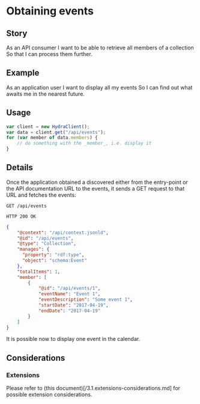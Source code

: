 # Obtaining events

## Story

As an API consumer
I want to be able to retrieve all members of a collection
So that I can process them further.


## Example

As an application user
I want to display all my events
So I can find out what awaits me in the nearest future.


## Usage

```javascript
var client = new HydraClient();
var data = client.get("/api/events");
for (var member of data.members) {
    // do something with the _member_, i.e. display it
}
```


## Details

Once the application obtained a discovered either from the entry-point or the API documentation URL to the
events, it sends a GET request to that URL and fetches the events:

```http
GET /api/events
```

```http
HTTP 200 OK
```

```json
{
    "@context": "/api/context.jsonld",
    "@id": "/api/events",
    "@type": "Collection",
    "manages": {
      "property": "rdf:type",
      "object": "schema:Event"
    },
    "totalItems": 1,
    "member": [
        {
            "@id": "/api/events/1",
            "eventName": "Event 1",
            "eventDescription": "Some event 1",
            "startDate": "2017-04-19",
            "endDate": "2017-04-19"
        }
    ]
}
```

It is possible now to display one event in the calendar.


## Considerations

### Extensions

Please refer to (this document)[/3.1.extensions-considerations.md] for possible extension considerations.
